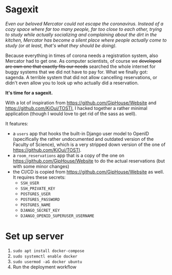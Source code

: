 # Sagexit

_Even our beloved Mercator could not escape the coronavirus. 
Instead of a cozy space where far too many people, far too close to each other,
trying to study while actually socializing and complaining about the dirt in the kitchen, 
Mercator has become a silent place where people actually come to study (or at least, 
that's what they should be doing)._

Because everything in times of corona needs a registration system, also Mercator had to get one. 
As computer scientists, of course we <s>developed are own one that exactly fits our needs</s> 
searched the whole internet for buggy systems that we did not have to pay for. What we finally
got: sagenda. A terrible system that did not allow cancelling reservations, or didn't even
allow you to look up who actually did a reservation.

**It's time for a sagexit.**

With a lot of inspiration from https://github.com/GipHouse/Website and https://github.com/KiOui/TOSTI, 
I hacked together a rather minimal application (though I would love to get rid of the sass as well).

It features: 

- a `users` app that hooks the built-in Django user model to OpenID (specifically the rather 
  undocumented and outdated version of the Faculty of Science), which is a very stripped down version 
  of the one of https://github.com/KiOui/TOSTI.
- a `room_reservations` app that is a copy of the one on https://github.com/GipHouse/Website to 
  do the actual reservations (but with some minor changes)
- the CI/CD is copied from https://github.com/GipHouse/Website as well. It requires these secrets:
  - `SSH_USER`
  - `SSH_PRIVATE_KEY`
  - `POSTGRES_USER`
  - `POSTGRES_PASSWORD`
  - `POSTGRES_NAME`
  - `DJANGO_SECRET_KEY`
  - `DJANGO_OPENID_SUPERUSER_USERNAME`

# Set up server
1. `sudo apt install docker-compose`
2. `sudo systemctl enable docker`
3. `sudo usermod -aG docker ubuntu`
4. Run the deployment workflow